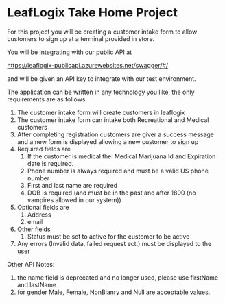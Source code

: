 # LeafLogix Take Home Project 

For this project you will be creating a customer intake form to allow customers to sign up at a terminal provided in store. 

You will be integrating with our public API at 

https://leaflogix-publicapi.azurewebsites.net/swagger/#/

and will be given an API key to integrate with our test environment. 

The application can be written in any technology you like, the only requirements are as follows

1. The customer intake form will create customers in leaflogix 
1. The customer intake form can intake both Recreational and Medical customers 
1. After completing registration customers are giver a success message and a new form is displayed allowing a new customer to sign up
1. Required fields are
    1. If the customer is medical thei Medical Marijuana Id and Expiration date is required. 
    1. Phone number is always required and must be a valid US phone number 
    1. First and last name are required
    1. DOB is required (and must be in the past and after 1800 (no vampires allowed in our system)) 
1. Optional fields are
    1. Address
    1. email 
1. Other fields
    1. Status must be set to active for the customer to be active 
1. Any errors (Invalid data, failed request ect.) must be displayed to the user

Other API Notes: 
1. the name field is deprecated and no longer used, please use firstName and lastName
1. for gender Male, Female, NonBianry and Null are acceptable values.
